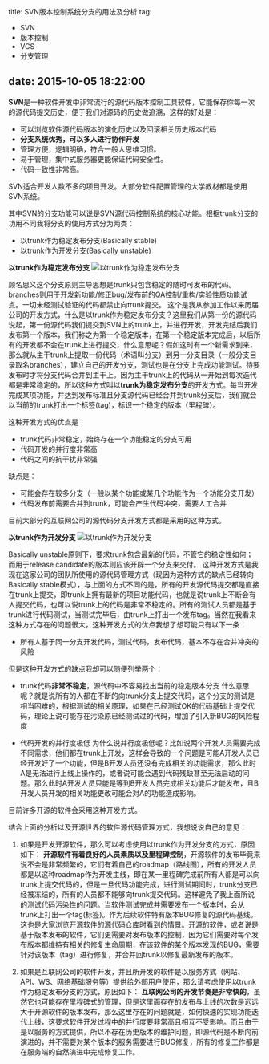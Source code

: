 
title: SVN版本控制系统分支的用法及分析
tag:
 - SVN
 - 版本控制
 - VCS
 - 分支管理

date: 2015-10-05 18:22:00
---

**SVN**是一种软件开发中非常流行的源代码版本控制工具软件，它能保存你每一次的源代码提交历史，便于我们对源码的历史做追溯，这样的好处是：
- 可以浏览软件源代码版本的演化历史以及回滚相关历史版本代码
- **分支系统优秀，可以多人进行协作开发**
-  管理方便，逻辑明确，符合一般人思维习惯。
- 易于管理，集中式服务器更能保证代码安全性。
- 代码一致性非常高。

SVN适合开发人数不多的项目开发。大部分软件配置管理的大学教材都是使用SVN系统。

其中SVN的分支功能可以说是SVN源代码控制系统的核心功能。根据trunk分支的功用不同我将分支的使用方式分为两类：
- 以trunk作为稳定发布分支(Basically stable)
- 以trunk作为开发分支(Basically unstable)

**以trunk作为稳定发布分支** 
![以trunk作为稳定发布分支](http://7xn9i1.com1.z0.glb.clouddn.com/20151005-2.jpg)


顾名思义这个分支原则主导思想是trunk只包含稳定的随时可发布的代码。branches则用于开发新功能/修正bug/发布前的QA控制/重构/实验性质功能试点。一切未经测试验证的代码都禁止向trunk提交。
这个是我从参加工作以来历届公司的开发方式，什么是以trunk作为稳定发布分支？这里我们从第一份的源代码说起，第一份源代码我们提交到SVN上的trunk上，并进行开发，开发完结后我们发布第一个版本，我们称之为第一个稳定版本，在第一个稳定版本完成后，以后所有的开发都不会在trunk上进行提交，什么意思呢？假如这时有一个新需求到来，那么就从主干trunk上提取一份代码（术语叫分支）到另一分支目录（一般分支目录取名branches），建立自己的开发分支，测试也是在分支上完成功能测试。待要发布时才将分支代码合并到主干上。因为主干trunk上的代码从一开始到每次迭代都是非常稳定的，所以这种方式叫以**trunk为稳定发布分支**的开发方式。每当开发完成某项功能，并达到发布标准且分支源代码已经合并到trunk分支后，我们就会以当前的trunk打出一个标签(tag)，标识一个稳定的版本（里程碑）。

这种开发方式的优点是：
- trunk代码非常稳定，始终存在一个功能稳定的分支可用
- 代码开发的并行度非常高
- 代码之间的抗干扰非常强

缺点是：
- 可能会存在较多分支（一般以某个功能或某几个功能作为一个功能分支开发）
- 代码发布前需要合并到trunk，可能会产生代码冲突，需要人工合并

目前大部分的互联网公司的源代码分支开发方式都是采用的这种方式。

<!--more-->

**以trunk作为开发分支**
![以trunk作为开发分支](http://7xn9i1.com1.z0.glb.clouddn.com/20151005-1.jpg)

Basically unstable原则下，要求trunk包含最新的代码，不管它的稳定性如何；
而用于release candidate的版本则应该开辟一个分支来交付。
这种开发方式是我现在这家公司的团队所使用的源代码管理方式（现因为这种方式的缺点已经转向Basically stable模式），与上面的方式不同的是，所有的开发源代码提交都是直接在trunk上提交，即trunk上拥有最新的项目功能代码，也就是说trunk上不断会有人提交代码，也可以说trunk上的代码是非常不稳定的。所有的测试人员都是基于trunk进行代码测试，当测试完毕后，由trunk上打出一个发布tag。当然在我看来这种方式存在的问题很大，这种开发方式的优点我想了想可能只有以下一条：
- 所有人基于同一分支开发代码，测试代码，发布代码，基本不存在合并冲突的风险

但是这种开发方式的缺点我却可以随便列举两个：
- trunk代码**非常不稳定**，源代码中不容易找出当前的稳定版本分支
  什么意思呢？就是说所有的人都在不断的向trunk分支上提交代码，这个分支的测试是相当困难的，根据测试的相关原理，如果在已经测试OK的代码基础上提交代码，理论上说可能存在污染原已经测试过的代码，增加了引入新BUG的风险程度

- 代码开发的并行度极低
为什么说并行度极低呢？比如说两个开发人员需要完成不同需求，他们都在trunk上开发，这样会导致的一个问题是可能A开发人员已经开发好了一个功能，但是B开发人员还没有完成相关的功能需求，那么此时A是无法进行上线上操作的，或者说可能会遇到代码残缺甚至无法启动的问题。那么此时A开发人员只能是等到B开发人员完成相关功能后才能发布，且B开发人员开发的相关功能更改可能会对A的功能造成影响。

目前许多开源的软件会采用这种开发方式。


结合上面的分析以及开源世界的软件源代码管理方式，我想说说自己的意见：

1. 如果是开发开源软件，那么可以考虑使用以trunk作为开发分支的方式，原因如下：
**开源软件有着良好的人员素质以及里程碑控制**，开源软件的发布毕竟来说不会是非常频繁的，它们有着自己的roadmap（路线图），所有的开发人员都是以这种roadmap作为开发主线，即在某一里程碑完成前所有人都是可以向trunk上提交代码的，但是一旦代码功能完成，进行测试期间时，trunk分支已经被冻结的，所有的人员都不能够向trunk提交代码。这样避免了我上面所说的测试代码污染性的问题。当软件测试完成并需要发布一个版本时，会从trunk上打出一个tag(标签)。作为后续软件特有版本BUG修复的源代码基线。这也是大家浏览开源软件的源代码仓库时看到的情景。开源的软件，或者说是基于版本发布的软件，它们更需要对发布版本的控制，因为它们需要对每个发布版本都维持有相关的修复生命周期，在该软件的某个版本发现的BUG，需要针对该版本（tag）进行修复，并合并回trunk以修复最新发布的版本。

2. 如果是互联网公司的软件开发，并且所开发的软件是以服务方式（网站、API、WS、网络基础服务等）提供给外部用户使用，那么请考虑使用以trunk作为稳定发布分支的方式，原因如下：
**互联网公司的开发节奏是非常快的**，虽然它也可能存在里程碑式的管理，但是这里面存在的发布与上线的次数是远远大于开源软件的版本发布，那么这里存在的问题就是，如何快速的实现功能迭代上线，这要求软件开发过程中的并行度要非常高且相互不受影响。而且由于是以服务的方式提供，所以不存在历史版本的维护问题，即源代码是不断向前演进的，并不需要对某个版本的服务需要进行BUG修复，所有的修复工作都是在服务端的自然演进中完成修复工作。





